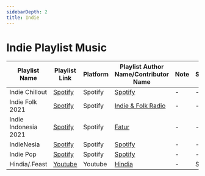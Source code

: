 ```yaml
---
sidebarDepth: 2
title: Indie
---
```


# Indie Playlist Music

| Playlist Name | Playlist Link | Platform | Playlist Author Name/Contributor Name | Note | Subgenre |
| ------------- |-------------- | -------- | ------------------------------------- | ---- | -------- |
| Indie Chillout | [Spotify](https://open.spotify.com/playlist/37i9dQZF1DX9B1hu73DioC?si=f4494cc45c6c40fb) | Spotify | [Spotify](https://open.spotify.com/user/spotify?si=a0d374b81cd34560) | - | - |
| Indie Folk 2021 | [Spotify](https://open.spotify.com/playlist/1Qs40FRP061tVZ9x2npAE3?si=ae0eddc6e9d34b7c) | Spotify | [Indie & Folk Radio](https://open.spotify.com/user/indiefolkradio?si=eaeb015c35b14b6e) | - | - |
| Indie Indonesia 2021 | [Spotify](https://open.spotify.com/playlist/5oK4mEz7aDf1Uv6zaMRx7g?si=876bf23de81c410c) | Spotify | [Fatur](https://open.spotify.com/user/z3alt7fldts933icoqkcxqgu4?si=bfda747fc2ad4269) | - | - |
| IndieNesia | [Spotify](https://open.spotify.com/playlist/37i9dQZF1DXd82NU5rAcTZ?si=97efd86cf078468c) | Spotify | [Spotify](https://open.spotify.com/user/spotify?si=241cbea1bc2e4a73) | - | - |
| Indie Pop | [Spotify](https://open.spotify.com/playlist/37i9dQZF1DWWEcRhUVtL8n?si=3ad0602da4544d04) | Spotify | [Spotify](https://open.spotify.com/user/spotify?si=a4f4cbbdf60f44a1) | - | - |
| Hindia/.Feast | [Youtube](https://www.youtube.com/watch?v=9t00D7BGTps&list=PLuyy_G149zPsFsA9TMAOtmca-4WagmspZ) | Youtube | [Hindia](https://www.youtube.com/channel/UCnPGfZPlI2jAJFnU4Lo2lxw) | - | Sadboy |

